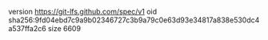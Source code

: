 version https://git-lfs.github.com/spec/v1
oid sha256:9fd04ebd7c9a9b02346727c3b9a79c0e63d93e34817a838e530dc4a537ffa2c6
size 6609
